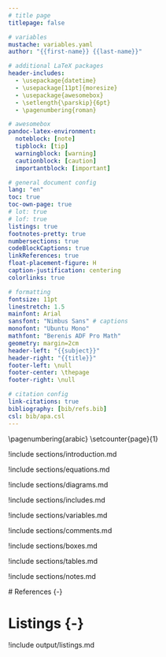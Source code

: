 ```yaml
---
# title page
titlepage: false

# variables
mustache: variables.yaml
author: "{{first-name}} {{last-name}}"

# additional LaTeX packages
header-includes:
  - \usepackage{datetime}
  - \usepackage[11pt]{moresize}
  - \usepackage{awesomebox}
  - \setlength{\parskip}{6pt}
  - \pagenumbering{roman}

# awesomebox
pandoc-latex-environment:
  noteblock: [note]
  tipblock: [tip]
  warningblock: [warning]
  cautionblock: [caution]
  importantblock: [important]

# general document config
lang: "en"
toc: true
toc-own-page: true
# lot: true
# lof: true
listings: true
footnotes-pretty: true
numbersections: true
codeBlockCaptions: true
linkReferences: true
float-placement-figure: H
caption-justification: centering
colorlinks: true

# formatting
fontsize: 11pt
linestretch: 1.5
mainfont: Arial
sansfont: "Nimbus Sans" # captions
monofont: "Ubuntu Mono"
mathfont: "Berenis ADF Pro Math"
geometry: margin=2cm
header-left: "{{subject}}"
header-right: "{{title}}"
footer-left: \null
footer-center: \thepage
footer-right: \null

# citation config
link-citations: true
bibliography: [bib/refs.bib]
csl: bib/apa.csl
---
```


<!-- markdownlint-disable-file MD041 -->

<!-- prettier-ignore-start -->
\pagenumbering{arabic}
\setcounter{page}{1}
<!-- prettier-ignore-end -->

<!-- sections-start -->

!include sections/introduction.md

!include sections/equations.md

!include sections/diagrams.md

!include sections/includes.md

!include sections/variables.md

!include sections/comments.md

!include sections/boxes.md

!include sections/tables.md

!include sections/notes.md

<!-- sections-end -->

<div id="refs">
# References {-}
</div>

# Listings {-}

!include output/listings.md
